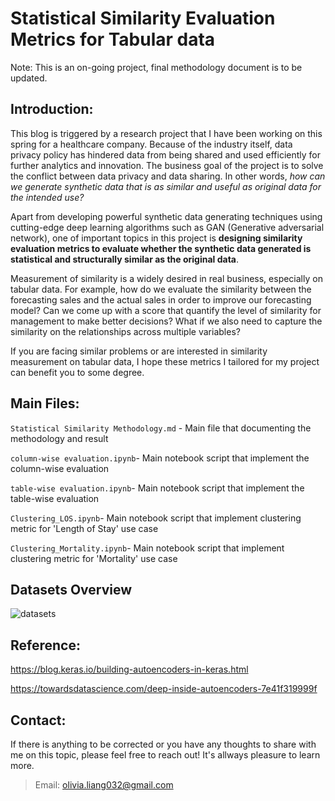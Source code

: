 # Statistical Similarity Evaluation Metrics for Tabular data

Note: This is an on-going project, final methodology document is to be updated.

## Introduction:

This blog is triggered by a research project that I have been working on this spring for a healthcare company. Because of the industry itself, data privacy policy has hindered data from being shared and used efficiently for further analytics and innovation. The business goal of the project is to solve the conflict between data privacy and data sharing. In other words, *how can we generate synthetic data that is as similar and useful as original data for the intended use?* 

Apart from developing powerful synthetic data generating techniques using cutting-edge deep learning algorithms such as GAN (Generative adversarial network), one of important topics in this project is **designing  similarity evaluation metrics to evaluate whether the synthetic data generated is statistical and structurally similar as the original data**.

Measurement of similarity is a widely desired in real business, especially on tabular data. For example, how do we evaluate the similarity between the forecasting sales and  the actual sales in order to improve our forecasting model? Can we come up with a score that quantify the level of similarity for management to make better decisions? What if we also need to capture the similarity on the relationships across multiple variables?

If you are facing similar problems or are interested in similarity measurement on tabular data, I hope these metrics I tailored for my project can benefit you to some degree.


## Main Files:

`Statistical Similarity Methodology.md` - Main file that documenting the methodology and result

`column-wise evaluation.ipynb`- Main notebook script that implement the column-wise evaluation

`table-wise evaluation.ipynb`- Main notebook script that implement the table-wise evaluation

`Clustering_LOS.ipynb`- Main notebook script that implement clustering metric for 'Length of Stay' use case

`Clustering_Mortality.ipynb`- Main notebook script that implement clustering metric for 'Mortality' use case

## Datasets Overview

![datasets](https://github.com/Olliang/Statistical-Similarity-Measurement/blob/master/images/DATASET.PNG)


## Reference:

https://blog.keras.io/building-autoencoders-in-keras.html

https://towardsdatascience.com/deep-inside-autoencoders-7e41f319999f



## Contact:

If there is anything to be corrected or you have any thoughts to share with me on this topic, please feel free to reach out! It's allways pleasure to learn more.
>Email: olivia.liang032@gmail.com

